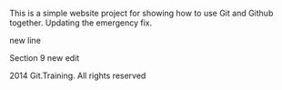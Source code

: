 This is a simple website project for showing how to use Git and Github together.
Updating the emergency fix.


new line

Section 9 new edit

2014 Git.Training. All rights reserved